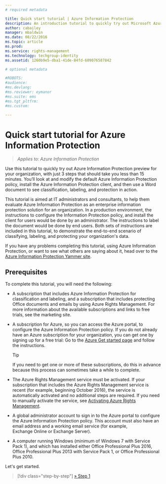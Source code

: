 ```yaml
---
# required metadata

title: Quick start tutorial | Azure Information Protection
description: An introduction tutorial to quickly try out Microsoft Azure Information Protection for your organization with just 3 steps that should take you less than 15 minutes.
author: cabailey
manager: mbaldwin
ms.date: 08/22/2016
ms.topic: article
ms.prod:
ms.service: rights-management
ms.technology: techgroup-identity
ms.assetid: 1260b9e5-dba1-41de-84fd-609076587842

# optional metadata

#ROBOTS:
#audience:
#ms.devlang:
#ms.reviewer: eymanor
#ms.suite: ems
#ms.tgt_pltfrm:
#ms.custom:

---
```


# Quick start tutorial for Azure Information Protection 

>*Applies to: Azure Information Protection*

Use this tutorial to quickly try out Azure Information Protection preview for your organization, with just 3 steps that should take you less than 15 minutes. You’ll look at and modify the default Azure Information Protection policy, install the Azure Information Protection client, and then use a Word document to see classification, labeling, and protection in action.

This tutorial is aimed at IT administrators and consultants, to help them evaluate Azure Information Protection as an enterprise information protection solution for an organization. In a production environment, the instructions to configure the Information Protection policy, and install the client for users would be done by an administrator. The instructions to label the document would be done by end users. Both sets of instructions are included in this tutorial, to demonstrate the end-to-end scenario of classifying, labeling, and protecting your organization's data. 

If you have any problems completing this tutorial, using Azure Information Protection, or want to see what others are saying about it, head over to the [Azure Information Protection Yammer site](https://www.yammer.com/askipteam/#/threads/inGroup?type=in_group&feedId=8652489&view=all).

## Prerequisites 
To complete this tutorial, you will need the following:

- A subscription that includes Azure Information Protection for classification and labeling, and a subscription that includes protecting Office documents and emails by using Azure Rights Management. For more information about the available subscriptions and links to free trials, see the marketing site.

- A subscription for Azure, so you can access the Azure portal, to configure the Azure Information Protection policy. If you do not already have an Azure subscription for your organization, you can get one by signing up for a free trial: Go to the [Azure Get started page](https://account.windowsazure.com/organization) and follow the instructions.

  > [!TIP] 
  > If you need to get one or more of these subscriptions, do this in advance because this process can sometimes take a while to complete.

- The Azure Rights Management service must be activated. If your subscription that includes the Azure Rights Management service is recent (for example, beginning October 2016), the service is automatically activated and no additional steps are required. If you need to manually activate the service, see [Activating Azure Rights Management](../deploy-use/activate-service.md).

- A global administrator account to sign in to the Azure portal to configure the Azure Information Protection policy. This account must also have an email address and a working email service (for example, Exchange Online or Exchange Server).

- A computer running Windows (minimum of Windows 7 with Service Pack 1), and which has installed either Office Professional Plus 2016, Office Professional Plus 2013 with Service Pack 1, or Office Professional Plus 2010. 

Let's get started.

>[!div class="step-by-step"]
[&#187; Step 1](infoprotect-tutorial-step2.md)


